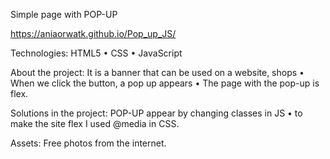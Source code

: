 Simple page with POP-UP

https://aniaorwatk.github.io/Pop_up_JS/

Technologies: HTML5 • CSS • JavaScript

About the project: It is a banner that can be used on a website, shops • When we click the button, a pop up appears • The page with the pop-up is flex.

Solutions in the project: POP-UP appear by changing classes in JS • to make the site flex I used @media in CSS.

Assets: Free photos from the internet.